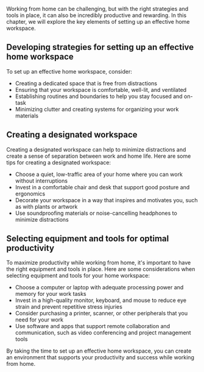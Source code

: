 
Working from home can be challenging, but with the right strategies and tools in place, it can also be incredibly productive and rewarding. In this chapter, we will explore the key elements of setting up an effective home workspace.

Developing strategies for setting up an effective home workspace
----------------------------------------------------------------

To set up an effective home workspace, consider:

* Creating a dedicated space that is free from distractions
* Ensuring that your workspace is comfortable, well-lit, and ventilated
* Establishing routines and boundaries to help you stay focused and on-task
* Minimizing clutter and creating systems for organizing your work materials

Creating a designated workspace
-------------------------------

Creating a designated workspace can help to minimize distractions and create a sense of separation between work and home life. Here are some tips for creating a designated workspace:

* Choose a quiet, low-traffic area of your home where you can work without interruptions
* Invest in a comfortable chair and desk that support good posture and ergonomics
* Decorate your workspace in a way that inspires and motivates you, such as with plants or artwork
* Use soundproofing materials or noise-cancelling headphones to minimize distractions

Selecting equipment and tools for optimal productivity
------------------------------------------------------

To maximize productivity while working from home, it's important to have the right equipment and tools in place. Here are some considerations when selecting equipment and tools for your home workspace:

* Choose a computer or laptop with adequate processing power and memory for your work tasks
* Invest in a high-quality monitor, keyboard, and mouse to reduce eye strain and prevent repetitive stress injuries
* Consider purchasing a printer, scanner, or other peripherals that you need for your work
* Use software and apps that support remote collaboration and communication, such as video conferencing and project management tools

By taking the time to set up an effective home workspace, you can create an environment that supports your productivity and success while working from home.

